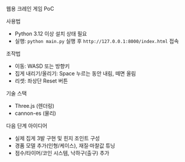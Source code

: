 웹용 크레인 게임 PoC

사용법
- Python 3.12 이상 설치 상태 필요
- 실행: `python main.py` 실행 후 `http://127.0.0.1:8000/index.html` 접속

조작법
- 이동: WASD 또는 방향키
- 집게 내리기/올리기: Space 누르는 동안 내림, 떼면 올림
- 리셋: 좌상단 Reset 버튼

기술 스택
- Three.js (렌더링)
- cannon-es (물리)

다음 단계 아이디어
- 실제 집게 3발 구현 및 힌지 조인트 구성
- 경품 모델 추가(인형/케이스), 재질·마찰값 튜닝
- 점수/타이머/코인 시스템, 낙하구(출구) 추가